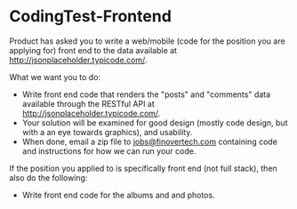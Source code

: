 # CodingTest-Frontend

Product has asked you to write a web/mobile (code for the position you are applying for) front end to the data available at http://jsonplaceholder.typicode.com/.

What we want you to do:
- Write front end code that renders the "posts" and "comments" data available through the RESTful API at http://jsonplaceholder.typicode.com/.
- Your solution will be examined for good design (mostly code design, but with a an eye towards graphics), and usability.
- When done, email a zip file to jobs@finovertech.com containing code and instructions for how we can run your code. 

If the position you applied to is specifically front end (not full stack), then also do the following:
- Write front end code for the albums and and photos.

